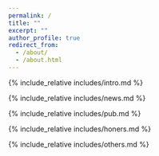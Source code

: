 ```yaml
---
permalink: /
title: ""
excerpt: ""
author_profile: true
redirect_from: 
  - /about/
  - /about.html
---
```


<span class='anchor' id='about-me'></span>
{% include_relative includes/intro.md %}



{% include_relative includes/news.md %}

{% include_relative includes/pub.md %}

{% include_relative includes/honers.md %}

{% include_relative includes/others.md %}
